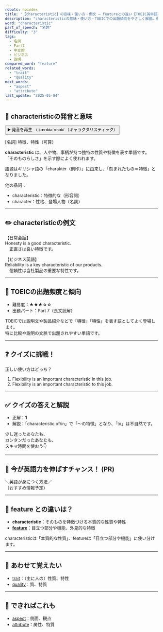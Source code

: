 ```yaml
---
robots: noindex
title: "【characteristic】の意味・使い方・例文 ― featureとの違い【TOEIC英単語】"
description: "characteristicの意味・使い方・TOEICでの出題傾向をやさしく解説。例文・クイズ付きでfeatureとの違いもわかりやすく学べます。"
word: "characteristic"
part_of_speech: "名詞"
difficulty: "3"
tags:
  - 名詞
  - Part7
  - 中立的
  - ビジネス
  - 説明
compared_word: "feature"
related_words:
  - "trait"
  - "quality"
next_words:
  - "aspect"
  - "attribute"
last_update: "2025-05-04"
---
```


## 🔰 characteristicの発音と意味

<button class="play-audio" onclick="playTTS('characteristic')">
  <span class="play-audio-main">
    ▶️ 発音を再生　/ˌkærɪktəˈrɪstɪk/
  </span>
  <span class="play-audio-sub">
    （キャラクタリスティック）
  </span>
</button>

[名詞] 特徴、特性（可算）

**characteristic** は、人や物、事柄が持つ独特の性質や特徴を表す単語です。  
「そのものらしさ」を示す際によく使われます。

語源はギリシャ語の「charaktēr（刻印）」に由来し、「刻まれたもの＝特徴」となりました。

他の品詞：  
- characteristic：特徴的な（形容詞）
- character：性格、登場人物（名詞）

---

## ✏️ characteristicの例文

【日常会話】  
Honesty is a good characteristic.  
　正直さは良い特徴です。

【ビジネス英語】  
Reliability is a key characteristic of our products.  
　信頼性は当社製品の重要な特性です。

---

## 🎯 TOEICの出題頻度と傾向

- 難易度：★★★☆☆
- 出題パート：Part 7（長文読解）

TOEICでは説明文や製品紹介などで「特徴」「特性」を表す語としてよく登場します。  
特に比較や説明の文脈で出題されやすい単語です。

---

## ❓ クイズに挑戦！

正しい使い方はどっち？

1. Flexibility is an important characteristic in this job.  
2. Flexibility is an important characteristic to this job.

---

## ✅ クイズの答えと解説

- 正解：**1**
- 解説：「characteristic of/in」で「～の特徴」となり、「to」は不自然です。

少し迷ったあなたも、  
カンタンだったあなたも、  
スキマ時間を使おう👇️

---

## 🚀 今が英語力を伸ばすチャンス！ (PR)

<div class="info-center">
＼英語が身につく方法／<br>  
（おすすめ情報予定）
</div>

---

## 🤔  feature との違いは？

- **characteristic**：そのものを特徴づける本質的な性質や特性
- **[feature](/word/feature)**：目立つ部分や機能、外見的な特徴

characteristicは「本質的な性質」、featureは「目立つ部分や機能」に使い分けます。

---

## 🧩 あわせて覚えたい

- [trait](/word/trait)：（主に人の）性質、特性
- [quality](/word/quality)：質、特質

---

## 📖 できればこれも

- [aspect](/word/aspect)：側面、観点
- [attribute](/word/attribute)：属性、特質

<!-- cvid: aid17_bid00 -->
